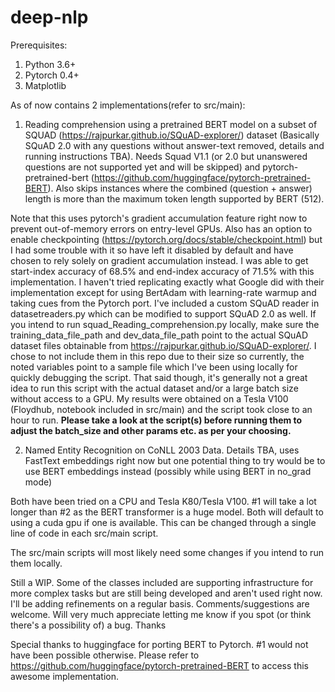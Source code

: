 # deep-nlp

Prerequisites:

1. Python 3.6+
2. Pytorch 0.4+
3. Matplotlib

As of now contains 2 implementations(refer to src/main):

1. Reading comprehension using a pretrained BERT model on a subset of SQUAD (https://rajpurkar.github.io/SQuAD-explorer/) dataset (Basically SQuAD 2.0 with any questions without answer-text removed, details and running instructions TBA). Needs Squad V1.1 (or 2.0 but unanswered questions are not supported yet and will be skipped) and pytorch-pretrained-bert (https://github.com/huggingface/pytorch-pretrained-BERT). Also skips instances where the combined (question + answer) length is more than the maximum token length supported by BERT (512). 

Note that this uses pytorch's gradient accumulation feature right now to prevent out-of-memory errors on entry-level GPUs. Also has an option to enable checkpointing (https://pytorch.org/docs/stable/checkpoint.html) but I had some trouble with it so have left it disabled by default and have chosen to rely solely on gradient accumulation instead. I was able to get start-index accuracy of 68.5% and end-index accuracy of 71.5% with this implementation. I haven't tried replicating exactly what Google did with their implementation except for using BertAdam with learning-rate warmup and taking cues from the Pytorch port.
I've included a custom SQuAD reader in datasetreaders.py which can be modified to support SQuAD 2.0 as well.
If you intend to run squad_Reading_comprehension.py locally, make sure the training_data_file_path and dev_data_file_path point to the actual SQuAD dataset files obtainable from https://rajpurkar.github.io/SQuAD-explorer/. I chose to not include them in this repo due to their size so currently, the noted variables point to a sample file which I've been using locally for quickly debugging the script.
That said though, it's generally not a great idea to run this script with the actual dataset and/or a large batch size without access to a GPU. My results were obtained on a Tesla V100 (Floydhub, notebook included in src/main) and the script took close to an hour to run.
**Please take a look at the script(s) before running them to adjust the batch_size and other params etc. as per your choosing.**      

2. Named Entity Recognition on CoNLL 2003 Data. Details TBA, uses FastText embeddings right now but one potential thing to try would be to use BERT embeddings instead (possibly while using BERT in no_grad mode)


Both have been tried on a CPU and Tesla K80/Tesla V100. #1 will take a lot longer than #2 as the BERT transformer is a huge model. Both will default to using a cuda gpu if one is available. This can be changed through a single line of code in each src/main script.

The src/main scripts will most likely need some changes if you intend to run them locally.

Still a WIP. Some of the classes included are supporting infrastructure for more complex tasks but are still being developed and aren't used right now. I'll be adding refinements on a regular basis. Comments/suggestions are welcome. Will very much appreciate letting me know if you spot (or think there's a possibility of) a bug. Thanks

Special thanks to huggingface for porting BERT to Pytorch. #1 would not have been possible otherwise. Please refer to https://github.com/huggingface/pytorch-pretrained-BERT to access this awesome implementation.  

